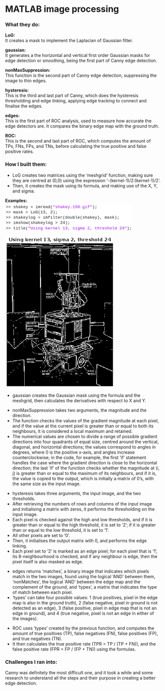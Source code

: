 # MATLAB image processing

### What they do:

**LoG:**<br />
It creates a mask to implement the Laplacian of Gaussian filter.<br />

**gaussian:**<br />
It generates a the horizontal and vertical first order Gaussian masks for edge detection or smoothing, being the first part of Canny edge detection.<br />

**nonMaxSuppression:**<br />
This function is the second part of Canny edge detection, suppressing the image to thin edges.<br />

**hysteresis:**<br />
This is the third and last part of Canny, which does the hysteresis thresholding and edge linking, applying edge tracking to connect and finalise the edges.<br />

**edges:**<br />
This is the first part of ROC analysis, used to measure how accurate the edge detectors are. It compares the binary edge map with the ground truth.<br />

**ROC:**<br />
This is the second and last part of ROC, which computes the amount of TPs, FNs, FPs, and TNs, before calculating the true positive and false positive rates.<br />

### How I built them:

- LoG creates two matrices using the ‘meshgrid’ function, making sure they are centred at (0,0) using the expression ‘-(kernel-1)/2:(kernel-1)/2’.
- Then, it creates the mask using its formula, and making use of the X, Y, and sigma.
<!-- -->
**Examples:**<br />
![commands1](https://github.com/tudormihail5/MATLABfunctions/blob/main/LoGCommands.png)
<!-- -->
![edges1](https://github.com/tudormihail5/MATLABfunctions/blob/main/LoGEdges.png)
<!-- -->
- gaussian creates the Gaussian mask using the formula and the meshgrid, then calculates the derivatives with respect to X and Y.
<!-- -->
- nonMaxSuppression takes two arguments, the magnitude and the direction.
- The function checks the values of the gradient magnitude at each pixel, and if the value at the current pixel is
greater than or equal to both its neighbours, it is considered a local maximum and retained.
- The numerical values are chosen to divide a range of possible gradient directions into four quadrants of equal size, centred around the vertical, diagonal, and horizontal directions; the values correspond to angles in degrees, where 0 is the positive x-axis, and angles increase counterclockwise; in the code, for example, the first ‘if’ statement handles the case where the gradient direction is close to the horizontal direction; the last ‘if’ of the function checks whether the magnitude at (i, j) is greater than or equal to the maximum of its neighbours, and if it is, the value is copied to the output, which is initially a matrix of 0’s, with the same size as the input image.
<!-- -->
- hysteresis takes three arguments, the input image, and the two thresholds.
- After retrieving the numbers of rows and columns of the input image and initialising a matrix with zeros, it performs the thresholding on the input image.
- Each pixel is checked against the high and low thresholds, and if it is greater than or equal to the high threshold, it is set to ‘2’; if it is greater than or equal to the low threshold, it is set to ‘1’.
- All other pixels are set to ‘0’.
- Then, it initialises the output matrix with 0, and performs the edge linking.
- Each pixel set to ‘2’ is marked as an edge pixel; for each pixel that is ‘1’, its 8-neighbourhood is checked, and if any neighbour is edge, then the pixel itself is also masked as edge.
<!-- -->
- edges returns ‘matches’, a binary image that indicates which pixels match in the two images, found using the logical ‘AND’ between them, ‘nonMatches’, the logical ‘AND’ between the edge map and the complement of the ground, and ‘types’, a matrix that indicates the type of match between each pixel.
- ‘types’ can take four possible values: 1 (true positives, pixel in the edge map is also in the ground truth), 2 (false negative, pixel in ground is not detected as an edge), 3 (false positive, pixel in edge map that is not an edge in ground), and 4 (true negative, pixel is not an edge in either of the images).
<!-- -->
- ROC uses ‘types’ created by the previous function, and computes the amount of true positives (TP), false negatives (FN), false positives (FP), and true negatives (TN).
- It then calculates the true positive rate (TPR = TP / (TP + FN)), and the false positive rate (FPR = FP / (FP + TN)) using the formulas.

### Challenges I ran into:

Canny was definitely the most difficult one, and it took a while and some research to understand all the steps and their purpose in creating a better edge detection.
